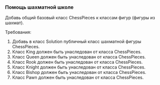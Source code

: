 
### Помощь шахматной школе

Добавь общий базовый класс ChessPieces к классам фигур (фигуры из шахмат).


Требования:
1.	Добавь в класс Solution публичный класс шахматной фигуры ChessPieces.
2.	Класс King должен быть унаследован от класса ChessPieces.
3.	Класс Queen должен быть унаследован от класса ChessPieces.
4.	Класс Rook должен быть унаследован от класса ChessPieces.
5.	Класс Knight должен быть унаследован от класса ChessPieces.
6.	Класс Bishop должен быть унаследован от класса ChessPieces.
7.	Класс Pawn должен быть унаследован от класса ChessPieces.


